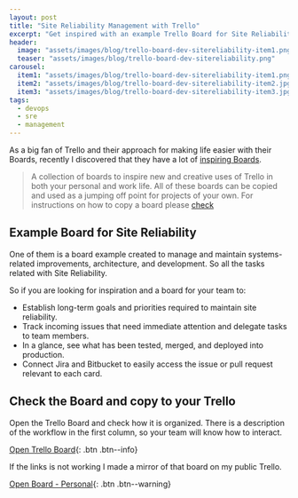 ```yaml
---
layout: post
title: "Site Reliability Management with Trello"
excerpt: "Get inspired with an example Trello Board for Site Reliability Engineers"
header:
  image: "assets/images/blog/trello-board-dev-sitereliability-item1.png"
  teaser: "assets/images/blog/trello-board-dev-sitereliability.png"
carousel:
  item1: "assets/images/blog/trello-board-dev-sitereliability-item1.png"
  item2: "assets/images/blog/trello-board-dev-sitereliability-item2.jpg"
  item3: "assets/images/blog/trello-board-dev-sitereliability-item3.jpg"
tags: 
  - devops
  - sre
  - management
---
```


As a big fan of Trello and their approach for making life easier with their Boards, recently I discovered that they have a lot of [inspiring Boards](https://trello.com/inspiringboards).

> A collection of boards to inspire new and creative uses of Trello in both your personal and work life. All of these boards can be copied and used as a jumping off point for projects of your own.
> For instructions on how to copy a board please [check](http://help.trello.com/article/802-copying-cards-lists-or-boards)

## Example Board for Site Reliability

One of them is a board example created to manage and maintain systems-related improvements, architecture, and development. So all the tasks related with Site Reliability.

So if you are looking for inspiration and a board for your team to:
* Establish long-term goals and priorities required to maintain site reliability.
* Track incoming issues that need immediate attention and delegate tasks to team members.
* In a glance, see what has been tested, merged, and deployed into production.
* Connect Jira and Bitbucket to easily access the issue or pull request relevant to each card.

## Check the Board and copy to your Trello

Open the Trello Board and check how it is organized. There is a description of the workflow in the first column, so your team will know how to interact.

[Open Trello Board](https://trello.com/b/JNM99zAE/site-reliability){: .btn .btn--info}

If the links is not working I made a mirror of that board on my public Trello.

[Open Board - Personal](https://trello.com/b/lDUgkRCt/site-reliability){: .btn .btn--warning}
